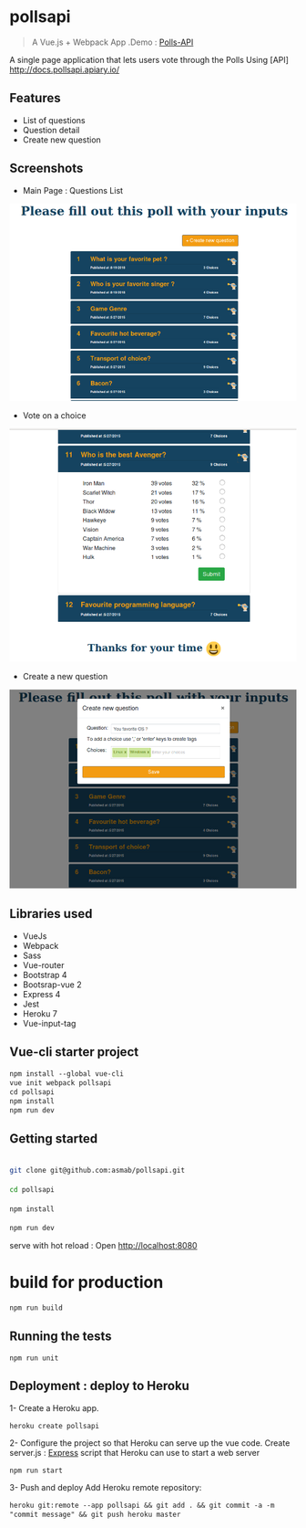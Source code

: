 # pollsapi

> A Vue.js  + Webpack App  .Demo : [Polls-API](https://polls-api.herokuapp.com/#/)<br> 

A single page application that lets users vote through the Polls Using [API] http://docs.pollsapi.apiary.io/

## Features

- List of questions
- Question detail
- Create new question

## Screenshots 

- Main Page : Questions List

![](HomePage.png) 

- Vote on a choice 

![](vote.png) 

- Create a new question 

![](addQuestion.png) 

## Libraries used
* VueJs
* Webpack
* Sass
* Vue-router
* Bootstrap 4
* Bootsrap-vue 2
* Express 4
* Jest
* Heroku 7
* Vue-input-tag

## Vue-cli starter project 
```
npm install --global vue-cli
vue init webpack pollsapi
cd pollsapi
npm install
npm run dev

```

## Getting started

``` bash

git clone git@github.com:asmab/pollsapi.git

cd pollsapi

npm install

npm run dev 

```
serve with hot reload : Open [http://localhost:8080](http://localhost:8080)<br>

# build for production
```
npm run build
```

## Running the tests
```
npm run unit
```

## Deployment : deploy to Heroku

1- Create a Heroku app.
```
heroku create pollsapi
```
2- Configure the project so that Heroku can serve up the vue code.
 Create server.js : [Express](https://expressjs.com/) script that Heroku can use to start a web server

```
npm run start
```

3- Push and deploy
 Add Heroku remote repository:
```
heroku git:remote --app pollsapi && git add . && git commit -a -m "commit message" && git push heroku master
```
